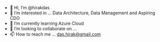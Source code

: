 - 👋 Hi, I’m @hirakdas
- 👀 I’m interested in ... Data Architecture, Data Management and Aspiring CDO
- 🌱 I’m currently learning Azure Cloud  
- 💞️ I’m looking to collaborate on ...
- 📫 How to reach me ... das.hirak@gmail.com

<!---
hirakdas/hirakdas is a ✨ special ✨ repository because its `README.md` (this file) appears on your GitHub profile.
You can click the Preview link to take a look at your changes.
--->
